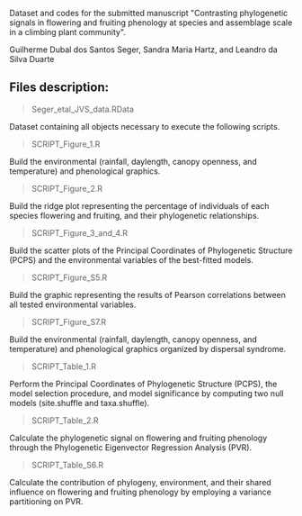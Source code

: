 Dataset and codes for the submitted manuscript "Contrasting phylogenetic signals in flowering and fruiting phenology at species and assemblage scale in a climbing plant community".

Guilherme Dubal dos Santos Seger, Sandra Maria Hartz, and Leandro da Silva Duarte

## Files description:

> Seger_etal_JVS_data.RData
 
Dataset containing all objects necessary to execute the following scripts.

> SCRIPT_Figure_1.R

Build the environmental (rainfall, daylength, canopy openness, and temperature) and phenological graphics.

> SCRIPT_Figure_2.R
 
Build the ridge plot representing the percentage of individuals of each species flowering and fruiting, and their phylogenetic relationships.

> SCRIPT_Figure_3_and_4.R
 
Build the scatter plots of the Principal Coordinates of Phylogenetic Structure (PCPS) and the environmental variables of the best-fitted models.

> SCRIPT_Figure_S5.R
 
Build the graphic representing the results of Pearson correlations between all tested environmental variables.

> SCRIPT_Figure_S7.R
 
Build the environmental (rainfall, daylength, canopy openness, and temperature) and phenological graphics organized by dispersal syndrome.

> SCRIPT_Table_1.R
 
Perform the Principal Coordinates of Phylogenetic Structure (PCPS), the model selection procedure, and model significance by computing two null models (site.shuffle and taxa.shuffle).

> SCRIPT_Table_2.R
 
Calculate the phylogenetic signal on flowering and fruiting phenology through the Phylogenetic Eigenvector Regression Analysis (PVR).

> SCRIPT_Table_S6.R

Calculate the contribution of phylogeny, environment, and their shared influence on flowering and fruiting phenology by employing a variance partitioning on PVR. 
